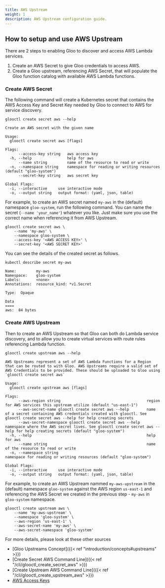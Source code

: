 ```yaml
---
title: AWS Upstream
weight: 1
description: AWS Upstream configuration guide.
---
```


## How to setup and use AWS Upstream

There are 2 steps to enabling Gloo to discover and access AWS Lambda services.

1. Create an AWS Secret to give Gloo credentials to access AWS.
2. Create a Gloo upstream, referencing AWS Secret, that will populate the Gloo function catalog with available
AWS Lambda functions. 

### Create AWS Secret

The following command will create a Kubernetes secret that contains the AWS Access Key and Secret Key needed by Gloo
to connect to AWS for service discovery.

```shell
glooctl create secret aws --help

Create an AWS secret with the given name

Usage:
  glooctl create secret aws [flags]

Flags:
      --access-key string   aws access key
  -h, --help                help for aws
      --name string         name of the resource to read or write
  -n, --namespace string    namespace for reading or writing resources (default "gloo-system")
      --secret-key string   aws secret key

Global Flags:
  -i, --interactive     use interactive mode
  -o, --output string   output format: (yaml, json, table)
```

For example, to create an AWS secret named `my-aws` in the (default) namespace `gloo-system`, run the following command.
You can name the secret (`--name 'your_name'`) whatever you like. Just make sure you use the correct name when
referencing it from AWS Upstream.

```shell 
glooctl create secret aws \
    --name 'my-aws' \
    --namespace gloo-system \
    --access-key '<AWS ACCESS KEY>' \
    --secret-key '<AWS SECRET KEY>'
```

You can see the details of the created secret as follows.

```shell
kubectl describe secret my-aws
```

```noop
Name:         my-aws
Namespace:    gloo-system
Labels:       <none>
Annotations:  resource_kind: *v1.Secret

Type:  Opaque

Data
====
aws:  84 bytes
```

### Create AWS Upstream

Then to create an AWS Upstream so that Gloo can both do Lambda service discovery, and to allow you to create
virtual services with route rules referencing Lambda function.

```shell
glooctl create upstream aws --help

AWS Upstreams represent a set of AWS Lambda Functions for a Region that can be routed to with Gloo. AWS Upstreams require a valid set of AWS Credentials to be provided. These should be uploaded to Gloo using `glooctl create secret aws`

Usage:
  glooctl create upstream aws [flags]

Flags:
      --aws-region string                                       region for AWS services this upstream utilize (default "us-east-1")
      --aws-secret-name glooctl create secret aws --help        name of a secret containing AWS credentials created with glooctl. See glooctl create secret aws --help for help creating secrets
      --aws-secret-namespace glooctl create secret aws --help   namespace where the AWS secret lives. See glooctl create secret aws --help for help creating secrets (default "gloo-system")
  -h, --help                                                    help for aws
      --name string                                             name of the resource to read or write
  -n, --namespace string                                        namespace for reading or writing resources (default "gloo-system")

Global Flags:
  -i, --interactive     use interactive mode
  -o, --output string   output format: (yaml, json, table)
```

For example, to create an AWS Upstream nammed `my-aws-upstream` in the (default) namespace `gloo-system` against the AWS
region `us-east-1` and referencing the AWS Secret we created in the previous step - `my-aws` in `gloo-system` namespace.

```shell
glooctl create upstream aws \
    --name 'my-aws-upstream' \
    --namespace 'gloo-system' \
    --aws-region 'us-east-1' \
    --aws-secret-name 'my-aws' \
    --aws-secret-namespace 'gloo-system'
```

For more details, please look at these other sources

* [Gloo Upstreams Concept]({{< ref "introduction/concepts#upstreams" >}})
* [Create Secret AWS Command Line]({{< ref "/cli/glooctl_create_secret_aws" >}})
* [Create Upstream AWS Command Line]({{< ref "/cli/glooctl_create_upstream_aws" >}})
* [AWS Access Keys](https://docs.aws.amazon.com/general/latest/gr/aws-sec-cred-types.html#access-keys-and-secret-access-keys) 
